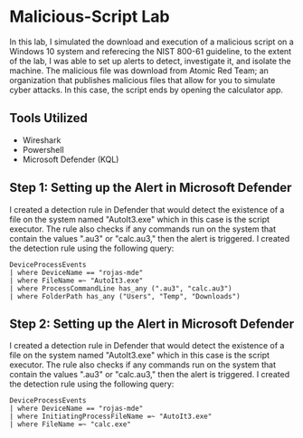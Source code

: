# Malicious-Script Lab
In this lab, I simulated the download and execution of a malicious script on a Windows 10 system and referecing the NIST 800-61 guideline, to the extent of the lab, I was able to set up alerts to detect, investigate it, and isolate the machine. The malicious file was download from Atomic Red Team; an organization that publishes malicious files that allow for you to simulate cyber attacks. In this case, the script ends by opening the calculator app.

## Tools Utilized
- Wireshark
- Powershell
- Microsoft Defender (KQL)

## Step 1: Setting up the Alert in Microsoft Defender
I created a detection rule in Defender that would detect the existence of a file on the system named "AutoIt3.exe" which in this case is the script executor. The rule also checks if any commands run on the system that contain the values ".au3" or "calc.au3," then the alert is triggered.
I created the detection rule using the following query:
```kql
DeviceProcessEvents
| where DeviceName == "rojas-mde"
| where FileName =~ "AutoIt3.exe"
| where ProcessCommandLine has_any (".au3", "calc.au3")
| where FolderPath has_any ("Users", "Temp", "Downloads")
```
## Step 2: Setting up the Alert in Microsoft Defender
I created a detection rule in Defender that would detect the existence of a file on the system named "AutoIt3.exe" which in this case is the script executor. The rule also checks if any commands run on the system that contain the values ".au3" or "calc.au3," then the alert is triggered.
I created the detection rule using the following query:
```kql
DeviceProcessEvents
| where DeviceName == "rojas-mde"
| where InitiatingProcessFileName =~ "AutoIt3.exe"
| where FileName =~ "calc.exe"
```


